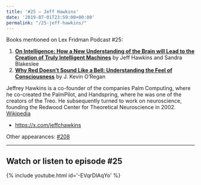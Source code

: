 ```yaml
---
title: '#25 – Jeff Hawkins'
date: '2019-07-01T23:59:00+00:00'
permalink: "/25-jeff-hawkins/"
---
```


Books mentioned on Lex Fridman Podcast #25:

1. <b><a href="https://amzn.to/3i001FJ" target="_blank" rel="sponsored noopener noreferrer">On Intelligence: How a New Understanding of the Brain will Lead to the Creation of Truly Intelligent Machines</a></b> by Jeff Hawkins and Sandra Blakeslee
2. <b><a href="https://amzn.to/3XiQzgP" target="_blank" rel="sponsored noopener noreferrer">Why Red Doesn’t Sound Like a Bell: Understanding the Feel of Consciousness</a></b> by J. Kevin O’Regan

<!--more-->

Jeffrey Hawkins is a co-founder of the companies Palm Computing, where he co-created the PalmPilot, and Handspring, where he was one of the creators of the Treo. He subsequently turned to work on neuroscience, founding the Redwood Center for Theoretical Neuroscience in 2002. <a href="https://en.wikipedia.org/wiki/Jeff_Hawkins" target="_blank">Wikipedia</a>

- <a href="https://x.com/jeffchawkins" target="_blank">https://x.com/jeffchawkins</a>

Other appearances: [\#208](/208-jeff-hawkins/)

- - - - - -

## Watch or listen to episode #25

{% include youtube.html id='-EVqrDlAqYo' %}